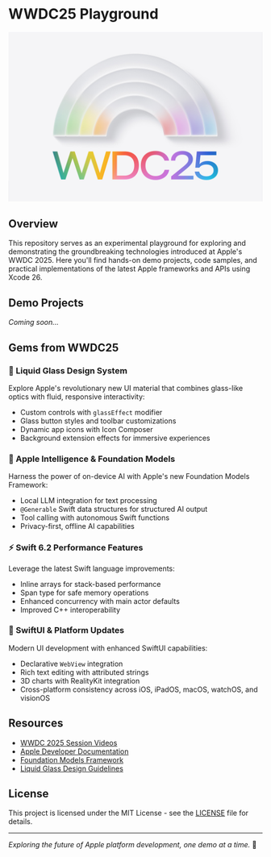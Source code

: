 # WWDC25 Playground

![WWDC25 Logo](images/wwdc1.jpg)

## Overview

This repository serves as an experimental playground for exploring and demonstrating the groundbreaking technologies introduced at Apple's WWDC 2025. Here you'll find hands-on demo projects, code samples, and practical implementations of the latest Apple frameworks and APIs using Xcode 26.

## Demo Projects

*Coming soon...*

## Gems from WWDC25

### 🎨 Liquid Glass Design System
Explore Apple's revolutionary new UI material that combines glass-like optics with fluid, responsive interactivity:
- Custom controls with `glassEffect` modifier
- Glass button styles and toolbar customizations
- Dynamic app icons with Icon Composer
- Background extension effects for immersive experiences

### 🧠 Apple Intelligence & Foundation Models
Harness the power of on-device AI with Apple's new Foundation Models Framework:
- Local LLM integration for text processing
- `@Generable` Swift data structures for structured AI output
- Tool calling with autonomous Swift functions
- Privacy-first, offline AI capabilities

### ⚡ Swift 6.2 Performance Features
Leverage the latest Swift language improvements:
- Inline arrays for stack-based performance
- Span type for safe memory operations
- Enhanced concurrency with main actor defaults
- Improved C++ interoperability

### 📱 SwiftUI & Platform Updates
Modern UI development with enhanced SwiftUI capabilities:
- Declarative `WebView` integration
- Rich text editing with attributed strings
- 3D charts with RealityKit integration
- Cross-platform consistency across iOS, iPadOS, macOS, watchOS, and visionOS

## Resources

- [WWDC 2025 Session Videos](https://developer.apple.com/videos/wwdc2025/)
- [Apple Developer Documentation](https://developer.apple.com/documentation/)
- [Foundation Models Framework](https://developer.apple.com/documentation/foundationmodels)
- [Liquid Glass Design Guidelines](https://developer.apple.com/design/human-interface-guidelines/)

## License

This project is licensed under the MIT License - see the [LICENSE](LICENSE) file for details.

---

*Exploring the future of Apple platform development, one demo at a time.* 🚀
